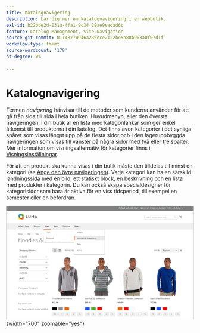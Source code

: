 ```yaml
---
title: Katalognavigering
description: Lär dig mer om katalognavigering i en webbutik.
exl-id: b22bde2d-031a-4fa1-9c34-29ae9eadad6c
feature: Catalog Management, Site Navigation
source-git-commit: 01148770946a236ece2122be5a88b963a0f07d1f
workflow-type: tm+mt
source-wordcount: '178'
ht-degree: 0%

---
```


# Katalognavigering

Termen _navigering_ hänvisar till de metoder som kunderna använder för att gå från sida till sida i hela butiken. Huvudmenyn, eller den översta navigeringen, i din butik är en lista med kategorilänkar som ger enkel åtkomst till produkterna i din katalog. Det finns även kategorier i det synliga spåret som visas längst upp på de flesta sidor och i den lageruppbyggda navigeringen som visas till vänster på några sidor med två eller tre spalter. Mer information om visningsalternativ för kategorier finns i [Visningsinställningar](categories-display-settings.md).

För att en produkt ska kunna visas i din butik måste den tilldelas till minst en kategori (se [Ange den övre navigeringen](navigation-top.md)). Varje kategori kan ha en särskild landningssida med en bild, ett statiskt block, en beskrivning och en lista med produkter i kategorin. Du kan också skapa specialdesigner för kategorisidor som bara är aktiva för en viss tidsperiod, till exempel en semester eller en befordran.

![Katalognavigering i butiken](./assets/storefront-menu-levels.png){width="700" zoomable="yes"}
